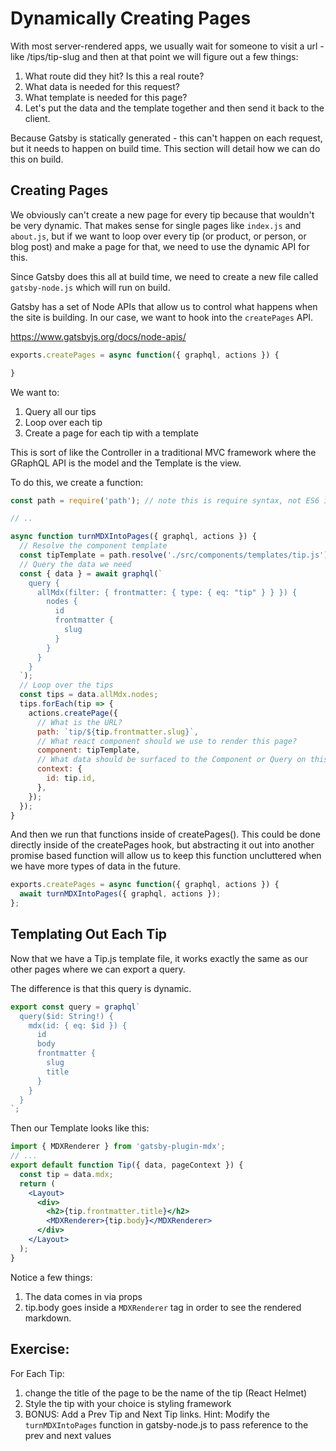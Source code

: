 # Dynamically Creating Pages

With most server-rendered apps, we usually wait for someone to visit a url - like /tips/tip-slug and then at that point we will figure out a few things:

1. What route did they hit? Is this a real route?
1. What data is needed for this request?
1. What template is needed for this page?
1. Let's put the data and the template together and then send it back to the client.

Because Gatsby is statically generated - this can't happen on each request, but it needs to happen on build time. This section will detail how we can do this on build.


## Creating Pages

We obviously can't create a new page for every tip because that wouldn't be very dynamic. That makes sense for single pages like `index.js` and `about.js`, but if we want to loop over every tip (or product, or person, or blog post) and make a page for that, we need to use the dynamic API for this.

Since Gatsby does this all at build time, we need to create a new file called `gatsby-node.js` which will run on build.

Gatsby has a set of Node APIs that allow us to control what happens when the site is building. In our case, we want to hook into the `createPages` API.

<https://www.gatsbyjs.org/docs/node-apis/>

```js
exports.createPages = async function({ graphql, actions }) {

}
```

We want to:

1. Query all our tips
1. Loop over each tip
1. Create a page for each tip with a template


This is sort of like the Controller in a traditional MVC framework where the GRaphQL API is the model and the Template is the view.

To do this, we create a function:

```js
const path = require('path'); // note this is require syntax, not ES6 import syntax

// ..

async function turnMDXIntoPages({ graphql, actions }) {
  // Resolve the component template
  const tipTemplate = path.resolve('./src/components/templates/tip.js');
  // Query the data we need
  const { data } = await graphql(`
    query {
      allMdx(filter: { frontmatter: { type: { eq: "tip" } } }) {
        nodes {
          id
          frontmatter {
            slug
          }
        }
      }
    }
  `);
  // Loop over the tips
  const tips = data.allMdx.nodes;
  tips.forEach(tip => {
    actions.createPage({
      // What is the URL?
      path: `tip/${tip.frontmatter.slug}`,
      // What react component should we use to render this page?
      component: tipTemplate,
      // What data should be surfaced to the Component or Query on this page?
      context: {
        id: tip.id,
      },
    });
  });
}
```

And then we run that functions inside of createPages(). This could be done directly inside of the createPages hook, but abstracting it out into another promise based function will allow us to keep this function uncluttered when we have more types of data in the future.

```js
exports.createPages = async function({ graphql, actions }) {
  await turnMDXIntoPages({ graphql, actions });
};
```

## Templating Out Each Tip

Now that we have a Tip.js template file, it works exactly the same as our other pages where we can export a query.

The difference is that this query is dynamic.

```js
export const query = graphql`
  query($id: String!) {
    mdx(id: { eq: $id }) {
      id
      body
      frontmatter {
        slug
        title
      }
    }
  }
`;
```

Then our Template looks like this:

```jsx
import { MDXRenderer } from 'gatsby-plugin-mdx';
// ...
export default function Tip({ data, pageContext }) {
  const tip = data.mdx;
  return (
    <Layout>
      <div>
        <h2>{tip.frontmatter.title}</h2>
        <MDXRenderer>{tip.body}</MDXRenderer>
      </div>
    </Layout>
  );
}
```

Notice a few things:

1. The data comes in via props
1. tip.body goes inside a `MDXRenderer` tag in order to see the rendered markdown.


## Exercise:

For Each Tip:

1. change the title of the page to be the name of the tip (React Helmet)
1. Style the tip with your choice is styling framework
1. BONUS: Add a Prev Tip and Next Tip links.  Hint: Modify the `turnMDXIntoPages` function in gatsby-node.js to pass reference to the prev and next values
